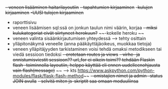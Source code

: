 ~~- veneen lisääminen haitarilayoutiin~~
~~- tapahtumien kirjaaminen~~
~~-kulujen kirjaaminen~~
~~-UUSI tulojen kirjaaminen~~
- raporttisivu
- veneen lisäämisen sql:ssä on jonkun taulun nimi väärin, korjaa
~~- miksi kulukategoriat eivät siirtyneet herokuun?~~
~~-kokeile heroku ~~
- veneen valinta sisäänkirjautumisen yhteydessä
  --> tehty osittain
- ylläpitonäkymä veneelle (anna pääkäyttäjäoikeus, muokkaa tietoja)
- veneen ylläpitäjyyden tarkistaminen voisi tehdä omaksi metodikseen tai viedä sessioon tiedoksi
~~- erotetaan routes ja views~~
~~- virhe- ja onnistumisviestit sessioon?? url_for ei oikein toimi?? tehdään Flaskin flash -toiminnolla layoutiin, helppo käyttää eli ennen uudelleenohjausta vain flash(message)~~
~~	--> kts https://www.askpython.com/python-modules/flask/flask-flash-method~~
~~- omistajien nimet ja admin -status JOIN avulla~~
~~- selvitä miten js-skriptit saa omaan moduuliinsa~~

